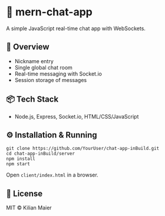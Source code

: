 # 💬 mern-chat-app

A simple JavaScript real-time chat app with WebSockets.

## 🚀 Overview
- Nickname entry
- Single global chat room
- Real-time messaging with Socket.io
- Session storage of messages

## 📦 Tech Stack
- Node.js, Express, Socket.io, HTML/CSS/JavaScript

## ⚙️ Installation & Running
```
git clone https://github.com/YourUser/chat-app-inBuild.git
cd chat-app-inBuild/server
npm install
npm start
```
Open `client/index.html` in a browser.

## 📄 License
MIT © Kilian Maier

